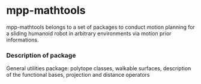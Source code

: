 mpp-mathtools
=======
mpp-mathtools belongs to a set of packages to conduct motion planning for a sliding humanoid robot in arbitrary environments via motion prior informations.
### Description of package
General utilities package: polytope classes, walkable surfaces, description of
the functional bases, projection and distance operators

